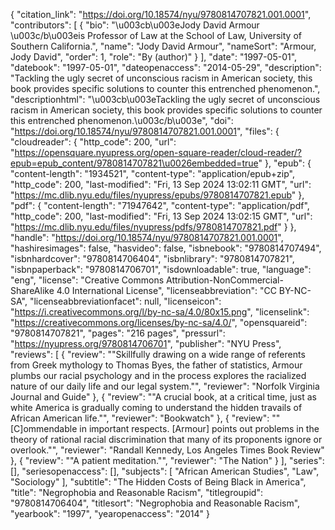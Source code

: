 {
   "citation_link": "https://doi.org/10.18574/nyu/9780814707821.001.0001",
   "contributors": [
     {
       "bio": "\u003cb\u003eJody David Armour \u003c/b\u003eis Professor of Law at the School of Law, University of Southern California.",
       "name": "Jody David Armour",
       "nameSort": "Armour, Jody David",
       "order": 1,
       "role": "By (author)"
     }
   ],
   "date": "1997-05-01",
   "datebook": "1997-05-01",
   "dateopenaccess": "2014-05-29",
   "description": "Tackling the ugly secret of unconscious racism in American society, this book provides specific solutions to counter this entrenched phenomenon.",
   "descriptionhtml": "\u003cb\u003eTackling the ugly secret of unconscious racism in American society, this book provides specific solutions to counter this entrenched phenomenon.\u003c/b\u003e",
   "doi": "https://doi.org/10.18574/nyu/9780814707821.001.0001",
   "files": {
     "cloudreader": {
       "http_code": 200,
       "url": "https://opensquare.nyupress.org/open-square-reader/cloud-reader/?epub=epub_content/9780814707821\u0026embedded=true"
     },
     "epub": {
       "content-length": "1934521",
       "content-type": "application/epub+zip",
       "http_code": 200,
       "last-modified": "Fri, 13 Sep 2024 13:02:11 GMT",
       "url": "https://mc.dlib.nyu.edu/files/nyupress/epubs/9780814707821.epub"
     },
     "pdf": {
       "content-length": "71947642",
       "content-type": "application/pdf",
       "http_code": 200,
       "last-modified": "Fri, 13 Sep 2024 13:02:15 GMT",
       "url": "https://mc.dlib.nyu.edu/files/nyupress/pdfs/9780814707821.pdf"
     }
   },
   "handle": "https://doi.org/10.18574/nyu/9780814707821.001.0001",
   "hashiresimages": false,
   "hasvideo": false,
   "isbnebook": "9780814707494",
   "isbnhardcover": "9780814706404",
   "isbnlibrary": "9780814707821",
   "isbnpaperback": "9780814706701",
   "isdownloadable": true,
   "language": "eng",
   "license": "Creative Commons Attribution-NonCommercial-ShareAlike 4.0 International License",
   "licenseabbreviation": "CC BY-NC-SA",
   "licenseabbreviationfacet": null,
   "licenseicon": "https://i.creativecommons.org/l/by-nc-sa/4.0/80x15.png",
   "licenselink": "https://creativecommons.org/licenses/by-nc-sa/4.0/",
   "opensquareid": "9780814707821",
   "pages": "216 pages",
   "pressurl": "https://nyupress.org/9780814706701",
   "publisher": "NYU Press",
   "reviews": [
     {
       "review": "\"Skillfully drawing on a wide range of referents from Greek mythology to Thomas Byes, the father of statistics, Armour plumbs our racial psychology and in the process explores the racialized nature of our daily life and our legal system.\"",
       "reviewer": "Norfolk Virginia Journal and Guide"
     },
     {
       "review": "\"A crucial book, at a critical time, just as white America is gradually coming to understand the hidden travails of African American life.\"",
       "reviewer": "Bookwatch"
     },
     {
       "review": "\"[C]ommendable in important respects. [Armour] points out problems in the theory of rational racial discrimination that many of its proponents ignore or overlook.\"",
       "reviewer": "Randall Kennedy, Los Angeles Times Book Review"
     },
     {
       "review": "\"A patient meditation.\"",
       "reviewer": "The Nation"
     }
   ],
   "series": [],
   "seriesopenaccess": [],
   "subjects": [
     "African American Studies",
     "Law",
     "Sociology"
   ],
   "subtitle": "The Hidden Costs of Being Black in America",
   "title": "Negrophobia and Reasonable Racism",
   "titlegroupid": "9780814706404",
   "titlesort": "Negrophobia and Reasonable Racism",
   "yearbook": "1997",
   "yearopenaccess": "2014"
 }
